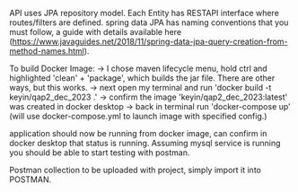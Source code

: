 API uses JPA repository model.
Each Entity has RESTAPI interface where routes/filters are defined.
spring data JPA has naming conventions that you must follow, a guide with details available here (https://www.javaguides.net/2018/11/spring-data-jpa-query-creation-from-method-names.html).

To build Docker Image:
  -> I chose maven lifecycle menu, hold ctrl and highlighted 'clean' + 'package', which builds the jar file. There are other ways, but this works.
  -> next open my terminal and run 'docker build -t keyin/qap2_dec_2023 .' 
  -> confirm the image 'keyin/qap2_dec_2023:latest' was created in docker desktop
  -> back in terminal run 'docker-compose up' (will use docker-compose.yml to launch image with specified config.)

  application should now be running from docker image, can confirm in docker desktop that status is running.
  Assuming mysql service is running you should be able to start testing with postman.

  Postman collection to be uploaded with project, simply import it into POSTMAN.
  
